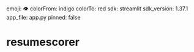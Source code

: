 
emoji: 👁
colorFrom: indigo
colorTo: red
sdk: streamlit
sdk_version: 1.37.1
app_file: app.py
pinned: false
# resumescorer
